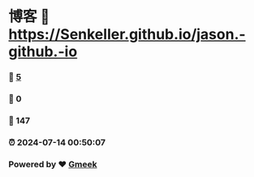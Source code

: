 # 博客 :link: https://Senkeller.github.io/jason.-github.-io 
### :page_facing_up: [5](https://Senkeller.github.io/jason.-github.-io/tag.html) 
### :speech_balloon: 0 
### :hibiscus: 147 
### :alarm_clock: 2024-07-14 00:50:07 
### Powered by :heart: [Gmeek](https://github.com/Meekdai/Gmeek)
